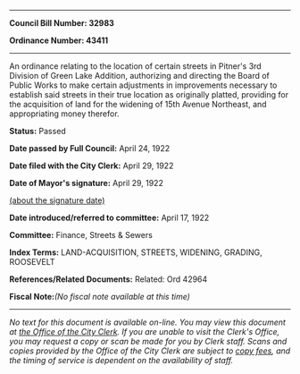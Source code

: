 

********

**Council Bill Number: 32983**
   
**Ordinance Number: 43411**
********

 An ordinance relating to the location of certain streets in Pitner's 3rd Division of Green Lake Addition, authorizing and directing the Board of Public Works to make certain adjustments in improvements necessary to establish said streets in their true location as originally platted, providing for the acquisition of land for the widening of 15th Avenue Northeast, and appropriating money therefor.

**Status:** Passed
   
**Date passed by Full Council:** April 24, 1922
   
**Date filed with the City Clerk:** April 29, 1922
   
**Date of Mayor's signature:** April 29, 1922
   
[(about the signature date)](/~public/approvaldate.htm)
   
   
   
**Date introduced/referred to committee:** April 17, 1922
   
**Committee:** Finance, Streets & Sewers
   
   
**Index Terms:** LAND-ACQUISITION, STREETS, WIDENING, GRADING, ROOSEVELT

**References/Related Documents:** Related: Ord 42964

**Fiscal Note:**_(No fiscal note available at this time)_
********

_No text for this document is available on-line. You may view this document at [the Office of the City Clerk](http://www.seattle.gov/leg/clerk/contactUs.htm). If you are unable to visit the Clerk's Office, you may request a copy or scan be made for you by Clerk staff. Scans and copies provided by the Office of the City Clerk are subject to [copy fees](http://clerk.seattle.gov/~public/clerkfees.htm), and the timing of service is dependent on the availability of staff._

